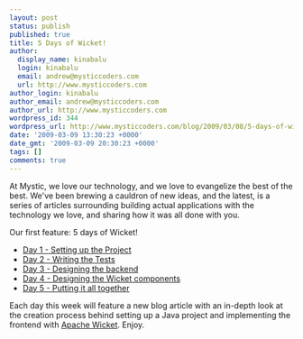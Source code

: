 ```yaml
---
layout: post
status: publish
published: true
title: 5 Days of Wicket!
author:
  display_name: kinabalu
  login: kinabalu
  email: andrew@mysticcoders.com
  url: http://www.mysticcoders.com
author_login: kinabalu
author_email: andrew@mysticcoders.com
author_url: http://www.mysticcoders.com
wordpress_id: 344
wordpress_url: http://www.mysticcoders.com/blog/2009/03/08/5-days-of-wicket/
date: '2009-03-09 13:30:23 +0000'
date_gmt: '2009-03-09 20:30:23 +0000'
tags: []
comments: true
---
```

At Mystic, we love our technology, and we love to evangelize the best of the best. We've been brewing a cauldron of new ideas, and the latest, is a series of articles surrounding building actual applications with the technology we love, and sharing how it was all done with you.


Our first feature: 5 days of Wicket!


<ul>
<li><a href="/blog/5-days-of-wicket-day-1" title="Day 1 - Setting up the Project" target="_top">Day 1 - Setting up the Project</a></li>
<li><a href="/blog/5-days-of-wicket-writing-the-tests" title="Day 2 - Writing the tests" target="_top">Day 2 - Writing the Tests</a></li>
<li><a href="/blog/5-days-of-wicket-day-designing-the-backend" title="Day 3 - Designing the backend" target="_top">Day 3 - Designing the backend</a></li>
<li><a href="/blog/5-days-of-wicket-the-ui" title="Day 4 - Designing the Wicket components" target="_top">Day 4 - Designing the Wicket components</a></li>
<li><a href="/blog/5-days-of-wicket-putting-it-all-together" title="Day 5 - Putting it all together" target="_top">Day 5 - Putting it all together</a></li>
</ul>

Each day this week will feature a new blog article with an in-depth look at the creation process behind setting up a Java project and implementing the frontend with <a href="http://wicket.apache.org" title="Apache Wicket" target="_blank">Apache Wicket</a>. Enjoy.
